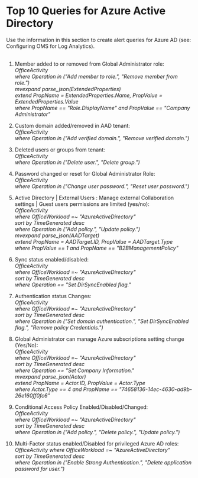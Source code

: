 # Top 10 Queries for Azure Active Directory
Use the information in this section to create alert queries for Azure AD (see: Configuring OMS for Log Analytics).
<br />
<br />

1. Member added to or removed from Global Administrator role:          
    *OfficeActivity* <br/> 
     *where Operation in ("Add member to role.", "Remove member from role.")* <br/> 
     *mvexpand parse_json(ExtendedProperties)*  <br/> 
     *extend PropName = ExtendedProperties.Name, PropValue = ExtendedProperties.Value*  <br/> 
     *where PropName == "Role.DisplayName" and PropValue == "Company Administrator"* 
	 
2. Custom domain added/removed in AAD tenant:      
    *OfficeActivity* <br/> 
     *where Operation in ("Add verified domain.", "Remove verified domain.")*
	
3. Deleted users or groups from tenant:     
     *OfficeActivity* <br/> 
     *where Operation in ("Delete user.", "Delete group.")* 
	
4. Password changed or reset for Global Administrator Role:   
    *OfficeActivity* <br/> 
     *where Operation in ("Change user password.", "Reset user password.")* 
	
5. Active Directory | External Users : Manage external Collaboration settings | Guest users permissions are limited (yes/no):  
     *OfficeActivity* <br/>
     *where OfficeWorkload =~ "AzureActiveDirectory"* <br/>
     *sort by TimeGenerated desc* <br/>
     *where Operation in ("Add policy.", "Update policy.")* <br/>
     *mvexpand parse_json(AADTarget)* <br/>
     *extend PropName = AADTarget.ID, PropValue = AADTarget.Type* <br/>
     *where  PropValue == 1 and PropName == "B2BManagementPolicy"* 
	
6. Sync status enabled/disabled:  
      *OfficeActivity* <br/>
     *where OfficeWorkload =~ "AzureActiveDirectory"* <br/>
     *sort by TimeGenerated desc* <br/>
     *where Operation == "Set DirSyncEnabled flag."*   
	
7. Authentication status Changes:  
     *OfficeActivity* <br/>
     *where OfficeWorkload =~ "AzureActiveDirectory"* <br/>
     *sort by TimeGenerated desc* <br/>
     *where Operation in ("Set domain authentication.", "Set DirSyncEnabled flag.", "Remove policy Credentials.")* 
	
8. Global Administrator can manage Azure subscriptions setting change (Yes/No):   
     *OfficeActivity* <br/> 
     *where OfficeWorkload =~ "AzureActiveDirectory"* <br/> 
     *sort by TimeGenerated desc* <br/> 
     *where Operation == "Set Company Information."* <br/> 
     *mvexpand parse_json(Actor)* <br/> 
     *extend PropName = Actor.ID, PropValue = Actor.Type* <br/> 
     *where Actor.Type == 4 and PropName == "74658136-14ec-4630-ad9b-26e160ff0fc6"*  
	
9. Conditional Access Policy Enabled/Disabled/Changed:   
     *OfficeActivity* <br/> 
     *where OfficeWorkload =~ "AzureActiveDirectory"* <br/> 
     *sort by TimeGenerated desc* <br/> 
     *where Operation in ("Add policy.", "Delete policy.", "Update policy.")* 
	
10. Multi-Factor status enabled/Disabled for privileged Azure AD roles:   
     *OfficeActivity* 
     *where OfficeWorkload =~ "AzureActiveDirectory"* <br/> 
     *sort by TimeGenerated desc* <br/> 
     *where Operation in ("Enable Strong Authentication.", "Delete application password for user.")*

